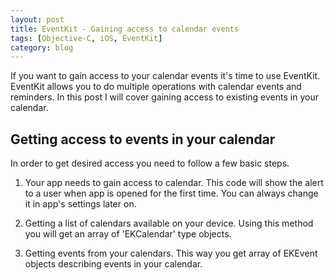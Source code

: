 ```yaml
---
layout: post
title: EventKit - Gaining access to calendar events
tags: [Objective-C, iOS, EventKit]
category: blog
---
```

If you want to gain access to your calendar events it's time to use EventKit. EventKit allows you to do multiple operations with calendar events and reminders. In this post I will cover gaining access to existing events in your calendar.

Getting access to events in your calendar
---
In order to get desired access you need to follow a few basic steps.

1. Your app needs to gain access to calendar. This code will show the alert to a user when app is opened for the 	first time. You can always change it in app's settings later on.
	<script src="https://gist.github.com/Eluss/ce81bc07f90cb7c14055.js"></script>

2. Getting a list of calendars available on your device. Using this method you will get an array of 'EKCalendar' 	type objects.
	<script src="https://gist.github.com/Eluss/1533b5aa461ddc612cab.js"></script>

3. Getting events from your calendars. This way you get array of EKEvent objects describing events in	 your calendar.
	<script src="https://gist.github.com/Eluss/1a788b0d3d3d310ca1cf.js"></script>

